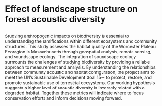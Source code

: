 # Effect of landscape structure on forest acoustic diversity
## 
Studying anthropogenic impacts on biodiversity is essential to understanding the ramifications within different ecosystems and community structures. This study assesses the habitat quality of the Worcester Plateau Ecoregion in Massachusetts through geospatial analysis, remote sensing, and soundscape ecology. The integration of soundscape ecology surmounts the challenges of studying biodiversity by providing a reliable approach to measurement and analysis. By understanding the relationships between community acoustic and habitat configuration, the project aims to meet the UN’s Sustainable Development Goal 15-- to protect, restore, and promote sustainable use of terrestrial ecosystems. Our working hypothesis suggests a higher level of acoustic diversity is inversely related with a degraded habitat. Together these metrics will indicate where to focus conservation efforts and inform decisions moving forward.
